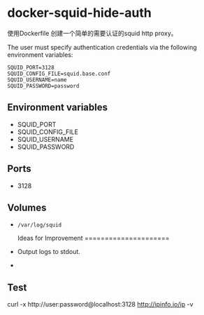 
docker-squid-hide-auth
=====================

使用Dockerfile 创建一个简单的需要认证的squid http proxy。

The user must specify authentication credentials via the following environment variables:

```
SQUID_PORT=3128
SQUID_CONFIG_FILE=squid.base.conf
SQUID_USERNAME=name
SQUID_PASSWORD=password
```

Environment variables
---------------------
* SQUID_PORT
* SQUID_CONFIG_FILE
* SQUID_USERNAME
* SQUID_PASSWORD

Ports
-----

* 3128

Volumes
-------

* `/var/log/squid`
  
  Ideas for Improvement
=====================
* Output logs to stdout.
* 

Test
-------

curl -x http://user:password@localhost:3128 http://ipinfo.io/ip -v


